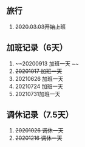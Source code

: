 ## 旅行
1. ~~2020.03.03开始上班~~

## 加班记录（6天）
1. ~~20200913 加班一天 ~~ 
2. ~~20201017 加班一天~~
3. 20210626 加班一天
4. 20210724 加班一天
5. 20210731加班一天
## 调休记录（7.5天）
1. ~~20201026 调休一天~~
2. ~~20201216 调休一天~~
